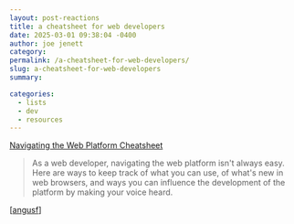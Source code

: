```yaml
---
layout: post-reactions
title: a cheatsheet for web developers
date: 2025-03-01 09:38:04 -0400
author: joe jenett
category: 
permalink: /a-cheatsheet-for-web-developers/
slug: a-cheatsheet-for-web-developers
summary: 

categories:
  - lists
  - dev
  - resources
---
```

<a title="by Patrick Brosset" href="https://patrickbrosset.com/lab/navigating-the-web-platform/">Navigating the Web Platform Cheatsheet</a>
<blockquote>
<p>
As a web developer, navigating the web platform isn't always easy. Here are ways to keep track of what you can use, of what's new in web browsers, and ways you can influence the development of the platform by making your voice heard.
</p>
</blockquote>
[<a title="source" href="https://pinboard.in/u:angusf">angusf</a>]

<a style="display:none;" href="https://brid.gy/publish/mastodon"><small>(cross-posted to mastodon)</small></a>